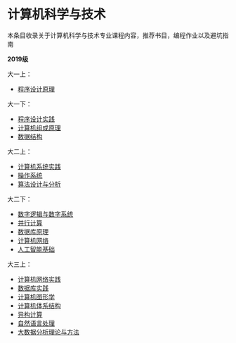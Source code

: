 # 计算机科学与技术

本条目收录关于计算机科学与技术专业课程内容，推荐书目，编程作业以及避坑指南

**2019级**   

大一上：    
- [程序设计原理](cpp_programming.md)

大一下：  
- [程序设计实践](cpp_practice.md)  
- [计算机组成原理](principle_of_computer_composition.md)  
- [数据结构](data_structure.md)   

大二上：  
- [计算机系统实践](practice_of_computer_composition.md)   
- [操作系统](os.md)   
- [算法设计与分析](algorithm.md)   

大二下：   
- [数字逻辑与数字系统](digitial.md)   
- [并行计算](parallel_computing.md)   
- [数据库原理](db.md)   
- [计算机网络](network.md)   
- [人工智能基础](ai_basic.md)   

大三上：  
- [计算机网络实践](network_practice.md)   
- [数据库实践](db_practice.md)  
- [计算机图形学](graphics.md)  
- [计算机体系结构](computer_architecture.md)  
- [异构计算](heter_computing.md)   
- [自然语言处理](nlp.md)   
- [大数据分析理论与方法](big_data.md)
  

